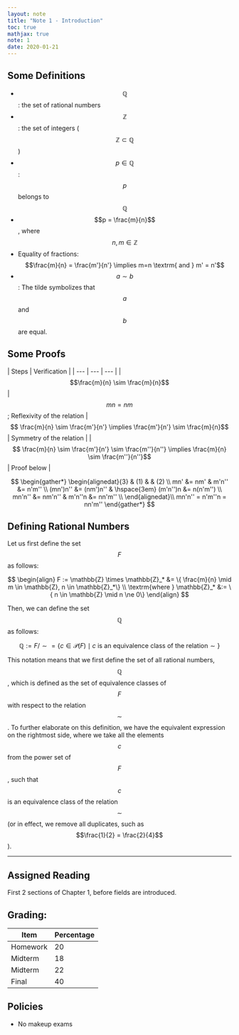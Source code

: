 ```yaml
---
layout: note
title: "Note 1 - Introduction"
toc: true
mathjax: true
note: 1
date: 2020-01-21
---
```


## Some Definitions
- $$\mathbb{Q}$$: the set of rational numbers
- $$\mathbb{Z}$$: the set of integers ($$\mathbb{Z} \subset \mathbb{Q}$$ )
- $$ p \in \mathbb{Q} $$: $$p$$ belongs to $$\mathbb{Q}$$
- $$p = \frac{m}{n}$$ , where $$ n, m \in \mathbb{Z}$$
- Equality of fractions: $$\frac{m}{n} = \frac{m'}{n'} \implies m=n \textrm{ and } m' = n'$$ 
- $$a \sim b$$: The tilde symbolizes that $$a$$ and $$b$$ are equal.

## Some Proofs

| Steps | Verification |
| --- | --- | --- |
| $$\frac{m}{n} \sim  \frac{m}{n}$$ | $$ mn = nm$$;  Reflexivity of the relation
| $$ \frac{m}{n} \sim  \frac{m'}{n'} \implies \frac{m'}{n'} \sim \frac{m}{n}$$ | Symmetry of the relation |
| $$ \frac{m}{n} \sim \frac{m'}{n'} \sim \frac{m''}{n''} \implies \frac{m}{n} \sim \frac{m''}{n''}$$ | Proof below |

$$
\begin{gather*}
    \begin{alignedat}{3}
    & (1) & & (2) \\
    mn' &= nm'      & m'n'' &= n'm'' \\
    (mn')n'' &= (nm')n'' & \hspace{3em} (m'n'')n &= n(n'm'') \\
    mn'n'' &= nm'n'' & m'n''n &= nn'm'' \\
    \end{alignedat}\\
    mn'n'' = n'm''n = nn'm''
\end{gather*}
$$

## Defining Rational Numbers

Let us first define the set $$F$$ as follows:

$$
\begin{align}
F := \mathbb{Z} \times \mathbb{Z}_* &= \{ \frac{m}{n} \mid m \in \mathbb{Z}, n \in \mathbb{Z}_*\} \\
\textrm{where } \mathbb{Z}_* &:= \{ n \in \mathbb{Z} \mid n \ne 0\}
\end{align}
$$

Then, we can define the set $$\mathbb{Q}$$ as follows:

$$ \mathbb{Q} := F/{\sim} = \{ c \in \mathcal{P}(F) \mid c \textrm{ is an equivalence class of the relation} \sim \}$$ 

This notation means that we first define the set of all rational numbers, $$\mathbb{Q}$$, which is defined as the set of equivalence classes of $$F$$ with respect to the relation $$\sim$$. To further elaborate on this definition, we have the equivalent expression on the rightmost side, where we take all the elements $$c$$ from the power set of $$F$$, such that $$c$$ is an equivalence class of the relation $$\sim$$ (or in effect, we remove all duplicates, such as $$\frac{1}{2} = \frac{2}{4}$$).

---

## Assigned Reading
First 2 sections of Chapter 1, before fields are introduced.

## Grading:

| Item | Percentage |
|---|---|
| Homework | 20 |
| Midterm | 18 |
| Midterm | 22 |
| Final | 40 |

## Policies
- No makeup exams
